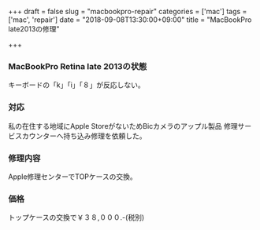 +++
draft = false
slug = "macbookpro-repair"
categories = ['mac']
tags = ['mac', 'repair']
date = "2018-09-08T13:30:00+09:00"
title = "MacBookPro late2013の修理"

+++

### MacBookPro Retina late 2013の状態
キーボードの「k」「i」「８」が反応しない。

<!--more-->

### 対応
私の在住する地域にApple StoreがないためBicカメラのアップル製品
修理サービスカウンターへ持ち込み修理を依頼した。

### 修理内容
Apple修理センターでTOPケースの交換。

### 価格
トップケースの交換で￥３８,０００.-(税別)

